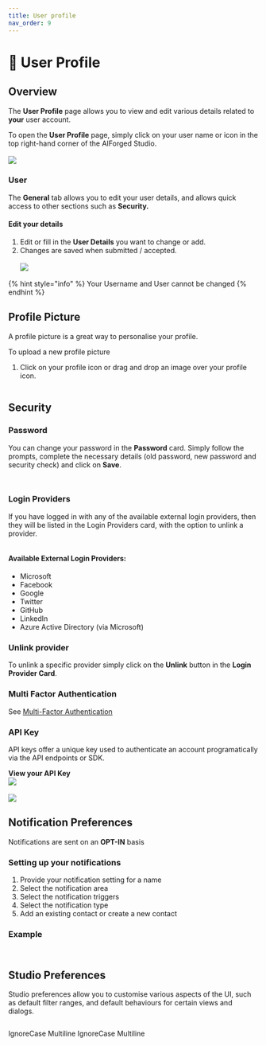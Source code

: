 ```yaml
---
title: User profile
nav_order: 9
---
```


# 🤵 User Profile

## Overview

The **User Profile** page allows you to view and edit various details related to **your** user account.

To open the **User Profile** page, simply click on your user name or icon in the top right-hand corner of the AIForged Studio.\
\
![](assets/image%20%2833%29%20%281%29%20%281%29.png)

### User

The **General** tab allows you to edit your user details, and allows quick access to other sections such as **Security.**

#### Edit your details

1. Edit or fill in the **User Details** you want to change or add.
2. Changes are saved when submitted / accepted.\
   \
   ![](assets/image%20%2834%29%20%281%29%20%281%29.png)

{% hint style="info" %}
Your Username and User cannot be changed
{% endhint %}

## Profile Picture

A profile picture is a great way to personalise your profile.

To upload a new profile picture

1. Click on your profile icon or drag and drop an image over your profile icon.

<div align="left"><figure><img src="assets/image%20%2836%29%20%281%29.png" alt=""><figcaption></figcaption></figure></div>

## Security

### Password

You can change your password in the **Password** card. Simply follow the prompts, complete the necessary details (old password, new password and security check) and click on **Save**.

<div align="left"><figure><img src="assets/image%20%2839%29%20%281%29.png" alt=""><figcaption></figcaption></figure></div>

<div align="left"><figure><img src="assets/image%20%2840%29%20%281%29.png" alt=""><figcaption></figcaption></figure></div>

### Login Providers

If you have logged in with any of the available external login providers, then they will be listed in the Login Providers card, with the option to unlink a provider.

<div align="left"><figure><img src="assets/image%20%2837%29%20%281%29.png" alt=""><figcaption></figcaption></figure></div>

#### Available External Login Providers:

* Microsoft
* Facebook
* Google
* Twitter
* GitHub
* LinkedIn
* Azure Active Directory (via Microsoft)

### Unlink provider

To unlink a specific provider simply click on the **Unlink** button in the **Login Provider Card**.

### Multi Factor Authentication

See [Multi-Factor Authentication](multi-factor-authentication.md)

### API Key

API keys offer a unique key used to authenticate an account programatically via the API endpoints or SDK.

**View your API Key**\
![](assets/image%20%2841%29%20%281%29.png)\
\
![](assets/image%20%2842%29%20%281%29.png)

## Notification Preferences

Notifications are sent on an **OPT-IN** basis

### Setting up your notifications

1. Provide your notification setting for a name
2. Select the notification area
3. Select the notification triggers
4. Select the notification type
5. Add an existing contact or create a new contact

### Example

<figure><img src="assets/image%20%2868%29.png" alt=""><figcaption></figcaption></figure>

<figure><img src="assets/image%20%281%29%20%281%29%20%281%29%20%281%29%20%281%29.png" alt=""><figcaption></figcaption></figure>

## Studio Preferences

Studio preferences allow you to customise various aspects of the UI, such as default filter ranges, and default behaviours for certain views and dialogs.

<figure><img src="assets/image%20%2843%29%20%281%29.png" alt=""><figcaption></figcaption></figure>

 IgnoreCase Multiline IgnoreCase Multiline

